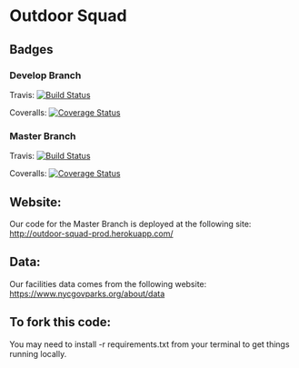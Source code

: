 # Outdoor Squad

## Badges
### Develop Branch 
Travis: [![Build Status](https://app.travis-ci.com/gcivil-nyu-org/Team_Team3_CS-GY-6063-Fall2021.svg?branch=develop)](https://app.travis-ci.com/gcivil-nyu-org/Team_Team3_CS-GY-6063-Fall2021)

Coveralls: [![Coverage Status](https://coveralls.io/repos/github/gcivil-nyu-org/Team_Team3_CS-GY-6063-Fall2021/badge.svg?branch=develop)](https://coveralls.io/github/gcivil-nyu-org/Team_Team3_CS-GY-6063-Fall2021?branch=develop&dummy=unused&kill_cache=1)

### Master Branch 
Travis: [![Build Status](https://app.travis-ci.com/gcivil-nyu-org/Team_Team3_CS-GY-6063-Fall2021.svg?branch=master)](https://app.travis-ci.com/gcivil-nyu-org/Team_Team3_CS-GY-6063-Fall2021)

Coveralls: [![Coverage Status](https://coveralls.io/repos/github/gcivil-nyu-org/Team_Team3_CS-GY-6063-Fall2021/badge.svg?branch=master)](https://coveralls.io/github/gcivil-nyu-org/Team_Team3_CS-GY-6063-Fall2021?branch=master&kill_cache=1)

## Website:
Our code for the Master Branch is deployed at the following site: http://outdoor-squad-prod.herokuapp.com/

## Data:

Our facilities data comes from the following website: https://www.nycgovparks.org/about/data

## To fork this code:
You may need to install -r requirements.txt from your terminal to get things running locally. 
